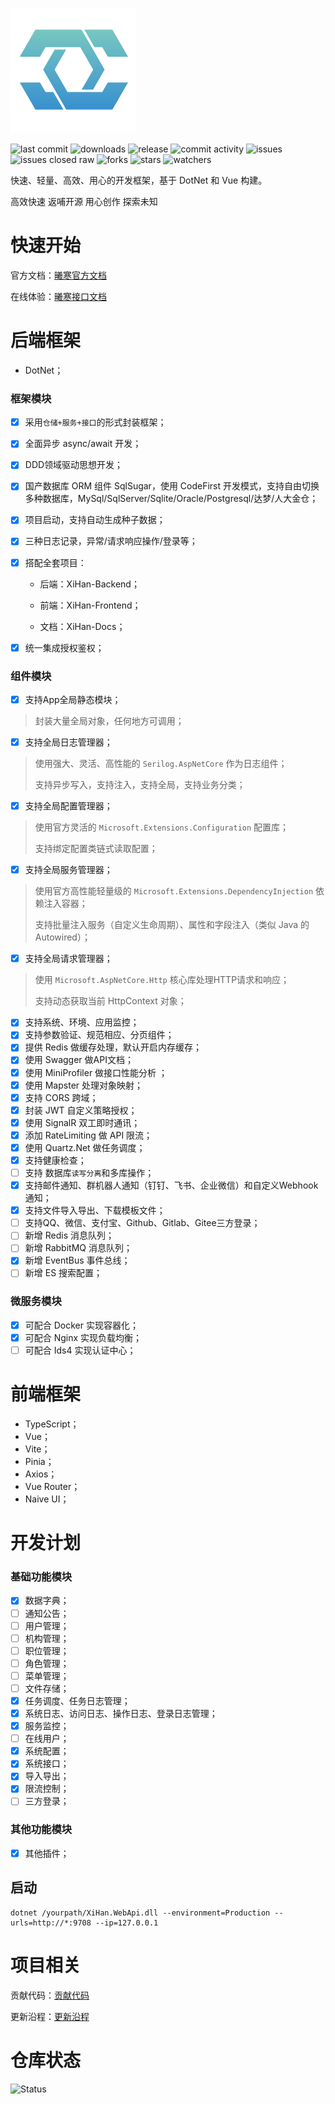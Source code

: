 ![LOGO](./assets/LOGO.png)

![last commit](https://img.shields.io/github/last-commit/XiHanBlog/XiHan.Framework.svg?style=flat-square) ![downloads](https://img.shields.io/github/downloads/XiHanBlog/XiHan.Framework/total?style=flat-square) ![release](https://img.shields.io/github/v/release/XiHanBlog/XiHan.Framework?style=flat-square) ![commit activity](https://img.shields.io/github/commit-activity/y/XiHanBlog/XiHan.Framework?style=flat-square) ![issues](https://img.shields.io/github/issues/XiHanBlog/XiHan.Framework?style=flat-square) ![issues closed raw](https://img.shields.io/github/issues-closed-raw/XiHanBlog/XiHan.Framework?style=flat-square) ![forks](https://img.shields.io/github/forks/XiHanBlog/XiHan.Framework?style=flat-square) ![stars](https://img.shields.io/github/stars/XiHanBlog/XiHan.Framework?style=flat-square) ![watchers](https://img.shields.io/github/watchers/XiHanBlog/XiHan.Framework?style=flat-square)

快速、轻量、高效、用心的开发框架，基于 DotNet 和 Vue 构建。

高效快速 返哺开源 用心创作 探索未知

# 快速开始

官方文档：[曦寒官方文档](https://docs.xihan.fun)

在线体验：[曦寒接口文档](https://api.xihan.fun)

# 后端框架

- DotNet；

### 框架模块

- [x] 采用`仓储+服务+接口`的形式封装框架；

- [x] 全面异步 async/await 开发；

- [x] DDD领域驱动思想开发；

- [x] 国产数据库 ORM 组件 SqlSugar，使用 CodeFirst 开发模式，支持自由切换多种数据库，MySql/SqlServer/Sqlite/Oracle/Postgresql/达梦/人大金仓；

- [x] 项目启动，支持自动生成种子数据；

- [x] 三种日志记录，异常/请求响应操作/登录等；

- [x] 搭配全套项目：

  - 后端：XiHan-Backend；

  - 前端：XiHan-Frontend；

  - 文档：XiHan-Docs；

- [x] 统一集成授权鉴权；

### 组件模块

- [x] 支持App全局静态模块；

> 封装大量全局对象，任何地方可调用；

- [x] 支持全局日志管理器；


> 使用强大、灵活、高性能的 `Serilog.AspNetCore` 作为日志组件；
>
> 支持异步写入，支持注入，支持全局，支持业务分类；

- [x] 支持全局配置管理器；

> 使用官方灵活的 `Microsoft.Extensions.Configuration` 配置库；
>
> 支持绑定配置类链式读取配置；

- [x] 支持全局服务管理器；

> 使用官方高性能轻量级的 `Microsoft.Extensions.DependencyInjection` 依赖注入容器；
>
> 支持批量注入服务（自定义生命周期）、属性和字段注入（类似 Java 的 Autowired）；

- [x] 支持全局请求管理器；

> 使用 `Microsoft.AspNetCore.Http` 核心库处理HTTP请求和响应；
>
> 支持动态获取当前 HttpContext 对象；

- [x] 支持系统、环境、应用监控；
- [x] 支持参数验证、规范相应、分页组件；
- [x] 提供 Redis 做缓存处理，默认开启内存缓存；
- [x] 使用 Swagger 做API文档；
- [x] 使用 MiniProfiler 做接口性能分析 ；
- [x] 使用 Mapster 处理对象映射；
- [x] 支持 CORS 跨域；
- [x] 封装 JWT 自定义策略授权；
- [x] 使用 SignalR 双工即时通讯；
- [x] 添加 RateLimiting 做 API 限流；
- [x] 使用 Quartz.Net 做任务调度；
- [x] 支持健康检查；
- [ ] 支持 数据库`读写分离`和多库操作；
- [x] 支持邮件通知、群机器人通知（钉钉、飞书、企业微信）和自定义Webhook通知；
- [x] 支持文件导入导出、下载模板文件；
- [ ] 支持QQ、微信、支付宝、Github、Gitlab、Gitee三方登录；
- [ ] 新增 Redis 消息队列；
- [ ] 新增 RabbitMQ 消息队列；
- [x] 新增 EventBus 事件总线；
- [ ] 新增 ES 搜索配置；

### 微服务模块

- [x] 可配合 Docker 实现容器化；
- [x] 可配合 Nginx 实现负载均衡；
- [ ] 可配合 Ids4 实现认证中心；

# 前端框架

- TypeScript；
- Vue；
- Vite；
- Pinia；
- Axios；
- Vue Router；
- Naive UI；

# 开发计划

### 基础功能模块

- [x] 数据字典；
- [ ] 通知公告；
- [ ] 用户管理；
- [ ] 机构管理；
- [ ] 职位管理；
- [ ] 角色管理；
- [ ] 菜单管理；
- [ ] 文件存储；
- [x] 任务调度、任务日志管理；
- [x] 系统日志、访问日志、操作日志、登录日志管理；
- [x] 服务监控；
- [ ] 在线用户；
- [x] 系统配置；
- [x] 系统接口；
- [x] 导入导出；
- [x] 限流控制；
- [ ] 三方登录；

### 其他功能模块

- [x] 其他插件；

## 启动

```
dotnet /yourpath/XiHan.WebApi.dll --environment=Production --urls=http://*:9708 --ip=127.0.0.1
```

# 项目相关

贡献代码：[贡献代码](CONTRIBUTING.md)

更新沿程：[更新沿程](CHANGELOG.md)

# 仓库状态

![Status](https://repobeats.axiom.co/api/embed/6e6dcd83875e06131527cf7e55007e5f72fd1860.svg)


